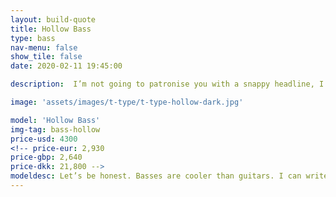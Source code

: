 ```yaml
---
layout: build-quote
title: Hollow Bass
type: bass
nav-menu: false
show_tile: false
date: 2020-02-11 19:45:00

description:  I’m not going to patronise you with a snappy headline, I love making basses, I would love to make you one. Check them out. If you can’t see what you would like then get in touch. I can probably make what you want. 

image: 'assets/images/t-type/t-type-hollow-dark.jpg'

model: 'Hollow Bass'
img-tag: bass-hollow
price-usd: 4300
<!-- price-eur: 2,930
price-gbp: 2,640
price-dkk: 21,800 -->
modeldesc: Let’s be honest. Basses are cooler than guitars. I can write this here, publically for all to see, as all guitarists are too busy searching my site for the various colour options of binding to match the LEDs of their spaceship pedal boards, to come onto the bass section of my page.
---
```

